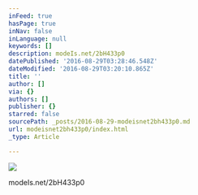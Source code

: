 ```yaml
---
inFeed: true
hasPage: true
inNav: false
inLanguage: null
keywords: []
description: modeIs.net/2bH433p0
datePublished: '2016-08-29T03:28:46.548Z'
dateModified: '2016-08-29T03:20:10.865Z'
title: ''
author: []
via: {}
authors: []
publisher: {}
starred: false
sourcePath: _posts/2016-08-29-modeisnet2bh433p0.md
url: modeisnet2bh433p0/index.html
_type: Article

---
```

![](https://the-grid-user-content.s3-us-west-2.amazonaws.com/4109b75b-036b-4027-8f85-bec022479621.jpg)

modeIs.net/2bH433p0